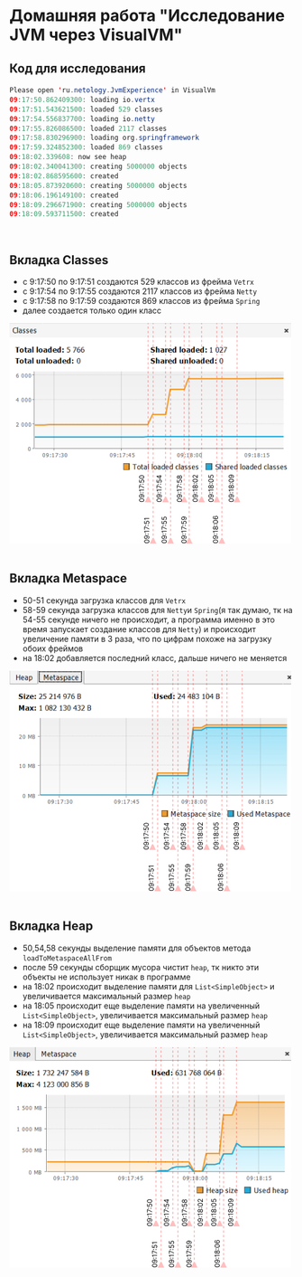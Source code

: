 # Домашняя работа "Исследование JVM через VisualVM"
## Код для исследования
```java
Please open 'ru.netology.JvmExperience' in VisualVm
09:17:50.862409300: loading io.vertx
09:17:51.543621500: loaded 529 classes
09:17:54.556837700: loading io.netty
09:17:55.826086500: loaded 2117 classes
09:17:58.830296900: loading org.springframework
09:17:59.324852300: loaded 869 classes
09:18:02.339608: now see heap
09:18:02.340041300: creating 5000000 objects
09:18:02.868595600: created
09:18:05.873920600: creating 5000000 objects
09:18:06.196149100: created
09:18:09.296671900: creating 5000000 objects
09:18:09.593711500: created
```
<br>

## Вкладка Classes
+ c 9:17:50 по 9:17:51 создаются 529 классов из фрейма `Vetrx`
+ c 9:17:54 по 9:17:55 создаются 2117 классов из фрейма `Netty`
+ c 9:17:58 по 9:17:59 создаются 869 классов из фрейма `Spring`
+ далее создается только один класс

![Classes](classes.jpg)
<br>
<br>

## Вкладка Metaspace
+ 50-51 секунда загрузка классов для `Vetrx`
+ 58-59 секунда загрузка классов для `Netty`и `Spring`(я так думаю, тк на 54-55 секунде ничего не происходит, а программа именно в это время запускает создание классов для `Netty`) и происходит увеличение памяти в 3 раза, что по цифрам похоже на загрузку обоих фреймов
+ на 18:02 добавляется последний класс, дальше ничего не меняется

![Metaspace](metaspace.jpg)
<br>
<br>

## Вкладка Heap
+ 50,54,58 секунды выделение памяти для объектов метода `loadToMetaspaceAllFrom` 
+ после 59 секунды сборщик мусора чистит `heap`, тк никто эти объекты не использует никак в программе
+ на 18:02 происходит выделение памяти для `List<SimpleObject>` и увеличивается максимальный размер `heap`
+ на 18:05 происходит еще выделение памяти на увеличенный `List<SimpleObject>`,  увеличивается максимальный размер `heap`
+ на 18:09 происходит еще выделение памяти на увеличенный `List<SimpleObject>`,  увеличивается максимальный размер `heap`

![heap](heap.jpg)
